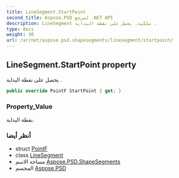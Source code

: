 ```yaml
---
title: LineSegment.StartPoint
second_title: Aspose.PSD لمرجع .NET API
description: LineSegment ملكية. يحصل على نقطة البداية .
type: docs
weight: 30
url: /ar/net/aspose.psd.shapesegments/linesegment/startpoint/
---
```

## LineSegment.StartPoint property

يحصل على نقطة البداية .

```csharp
public override PointF StartPoint { get; }
```

### Property_Value

نقطة البداية.

### أنظر أيضا

* struct [PointF](../../../aspose.psd/pointf/)
* class [LineSegment](../)
* مساحة الاسم [Aspose.PSD.ShapeSegments](../../linesegment/)
* المجسم [Aspose.PSD](../../../)



